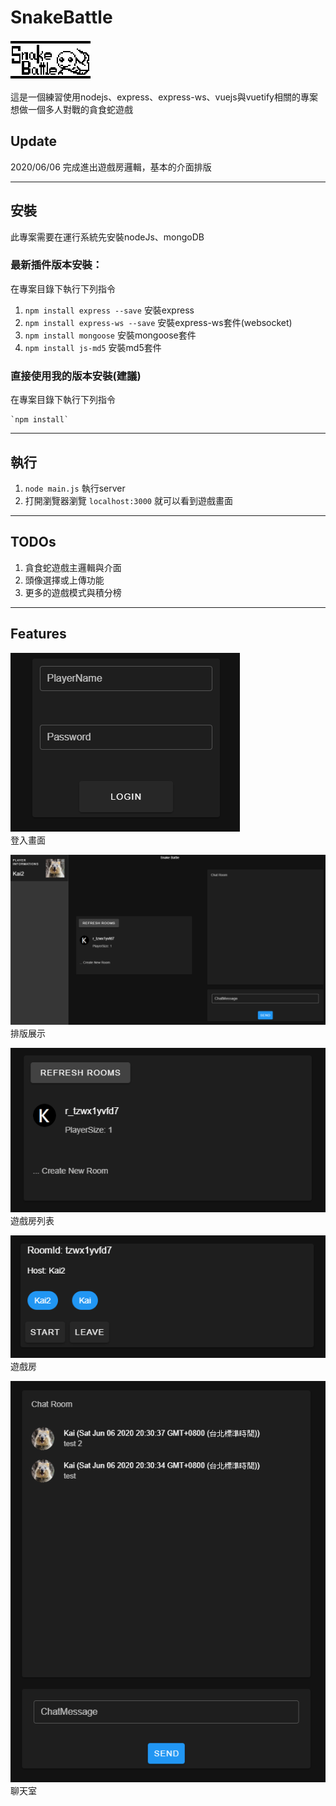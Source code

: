 # SnakeBattle

![Cover](public/CoverPic.png)  

這是一個練習使用nodejs、express、express-ws、vuejs與vuetify相關的專案  
想做一個多人對戰的貪食蛇遊戲

## Update

2020/06/06 完成進出遊戲房邏輯，基本的介面排版

---

## 安裝

此專案需要在運行系統先安裝nodeJs、mongoDB

### 最新插件版本安裝：
在專案目錄下執行下列指令  
1. `npm install express --save` 安裝express
2. `npm install express-ws --save` 安裝express-ws套件(websocket)
3. `npm install mongoose` 安裝mongoose套件
3. `npm install js-md5` 安裝md5套件

### 直接使用我的版本安裝(建議)
在專案目錄下執行下列指令  

    `npm install`

---

## 執行
1. `node main.js` 執行server
2. 打開瀏覽器瀏覽 `localhost:3000` 就可以看到遊戲畫面

---

## TODOs

1. 貪食蛇遊戲主邏輯與介面
2. 頭像選擇或上傳功能
3. 更多的遊戲模式與積分榜


---

## Features
![畫面展示1](public/features/login.png)  
登入畫面  

![畫面展示2](public/features/layout.png)  
排版展示  

![畫面展示3](public/features/roomlist.png)  
遊戲房列表  

![畫面展示4](public/features/room.png)  
遊戲房

![畫面展示5](public/features/chatroom.png)  
聊天室  